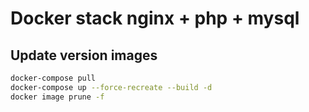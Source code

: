 # Docker stack nginx + php + mysql

## Update version images
```sh
docker-compose pull
docker-compose up --force-recreate --build -d
docker image prune -f
```
